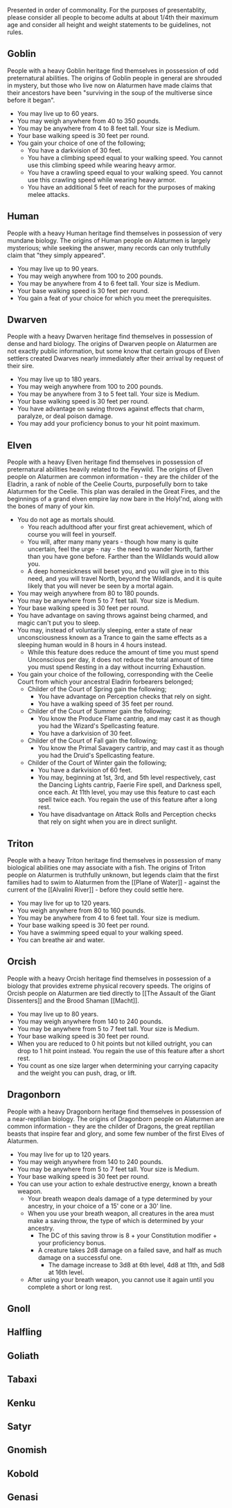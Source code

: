Presented in order of commonality. For the purposes of presentablity, please consider all people to become adults at about 1/4th their maximum age and consider all height and weight statements to be guidelines, not rules.

## Goblin

People with a heavy Goblin heritage find themselves in possession of odd preternatural abilities. The origins of Goblin people in general are shrouded in mystery, but those who live now on Alaturmen have made claims that their ancestors have been "surviving in the soup of the multiverse since before it began".

- You may live up to 60 years.
- You may weigh anywhere from 40 to 350 pounds.
- You may be anywhere from 4 to 8 feet tall. Your size is Medium.
- Your base walking speed is 30 feet per round.
- You gain your choice of one of the following;
	- You have a darkvision of 30 feet.
	- You have a climbing speed equal to your walking speed. You cannot use this climbing speed while wearing heavy armor.
	- You have a crawling speed equal to your walking speed. You cannot use this crawling speed while wearing heavy armor.
	- You have an additional 5 feet of reach for the purposes of making melee attacks.

## Human

People with a heavy Human heritage find themselves in possession of very mundane biology. The origins of Human people on Alaturmen is largely mysterious; while seeking the answer, many records can only truthfully claim that "they simply appeared".

- You may live up to 90 years.
- You may weigh anywhere from 100 to 200 pounds.
- You may be anywhere from 4 to 6 feet tall. Your size is Medium.
- Your base walking speed is 30 feet per round.
- You gain a feat of your choice for which you meet the prerequisites.

## Dwarven

People with a heavy Dwarven heritage find themselves in possession of dense and hard biology. The origins of Dwarven people on Alaturmen are not exactly public information, but some know that certain groups of Elven settlers created Dwarves nearly immediately after their arrival by request of their sire.

- You may live up to 180 years.
- You may weigh anywhere from 100 to 200 pounds.
- You may be anywhere from 3 to 5 feet tall. Your size is Medium.
- Your base walking speed is 30 feet per round.
- You have advantage on saving throws against effects that charm, paralyze, or deal poison damage.
- You may add your proficiency bonus to your hit point maximum.

## Elven

People with a heavy Elven heritage find themselves in possession of preternatural abilities heavily related to the Feywild. The origins of Elven people on Alaturmen are common information - they are the childer of the Eladrin, a rank of noble of the Ceelie Courts, purposefully born to take Alaturmen for the Ceelie. This plan was derailed in the Great Fires, and the beginnings of a grand elven empire lay now bare in the Holyl'nd, along with the bones of many of your kin.

- You do not age as mortals should. 
	- You reach adulthood after your first great achievement, which of course you will feel in yourself. 
	- You will, after many many years - though how many is quite uncertain, feel the urge - nay - the need to wander North, farther than you have gone before. Farther than the Wildlands would allow you. 
	- A deep homesickness will beset you, and you will give in to this need, and you will travel North, beyond the Wildlands, and it is quite likely that you will never be seen by a mortal again.
- You may weigh anywhere from 80 to 180 pounds.
- You may be anywhere from 5 to 7 feet tall. Your size is Medium.
- Your base walking speed is 30 feet per round.
- You have advantage on saving throws against being charmed, and magic can't put you to sleep.
- You may, instead of voluntarily sleeping, enter a state of near unconsciousness known as a Trance to gain the same effects as a sleeping human would in 8 hours in 4 hours instead. 
	- While this feature does reduce the amount of time you must spend Unconscious per day, it does not reduce the total amount of time you must spend Resting in a day without incurring Exhaustion.
- You gain your choice of the following, corresponding with the Ceelie Court from which your ancestral Eladrin forbearers belonged;
	- Childer of the Court of Spring gain the following;
		- You have advantage on Perception checks that rely on sight.
		- You have a walking speed of 35 feet per round.
	- Childer of the Court of Summer gain the following;
		- You know the Produce Flame cantrip, and may cast it as though you had the Wizard's Spellcasting feature.
		- You have a darkvision of 30 feet.
	- Childer of the Court of Fall gain the following;
		- You know the Primal Savagery cantrip, and may cast it as though you had the Druid's Spellcasting feature. 
	- Childer of the Court of Winter gain the following;
		- You have a darkvision of 60 feet.
		- You may, beginning at 1st, 3rd, and 5th level respectively, cast the Dancing Lights cantrip, Faerie Fire spell, and Darkness spell, once each. At 11th level, you may use this feature to cast each spell twice each. You regain the use of this feature after a long rest.
		- You have disadvantage on Attack Rolls and Perception checks that rely on sight when you are in direct sunlight.

## Triton

People with a heavy Triton heritage find themselves in possession of many biological abilities one may associate with a fish. The origins of Triton people on Alaturmen is truthfully unknown, but legends claim that the first families had to swim to Alaturmen from the [[Plane of Water]] - against the current of the [[Alvalini River]] - before they could settle here.

- You may live for up to 120 years.
- You weigh anywhere from 80 to 160 pounds.
- You may be anywhere from 4 to 6 feet tall. Your size is medium.
- Your base walking speed is 30 feet per round.
- You have a swimming speed equal to your walking speed.
- You can breathe air and water.

## Orcish

People with a heavy Orcish heritage find themselves in possession of a biology that provides extreme physical recovery speeds. The origins of Orcish people on Alaturmen are tied directly to [[The Assault of the Giant Dissenters]] and the Brood Shaman [[Macht]].

- You may live up to 80 years.
- You may weigh anywhere from 140 to 240 pounds.
- You may be anywhere from 5 to 7 feet tall. Your size is Medium.
- Your base walking speed is 30 feet per round.
- When you are reduced to 0 hit points but not killed outright, you can drop to 1 hit point instead. You regain the use of this feature after a short rest.
- You count as one size larger when determining your carrying capacity and the weight you can push, drag, or lift.

## Dragonborn

People with a heavy Dragonborn heritage find themselves in possession of a near-reptilian biology. The origins of Dragonborn people on Alaturmen are common information - they are the childer of Dragons, the great reptilian beasts that inspire fear and glory, and some few number of the first Elves of Alaturmen.

- You may live for up to 120 years.
- You may weigh anywhere from 140 to 240 pounds.
- You may be anywhere from 5 to 7 feet tall. Your size is Medium.
- Your base walking speed is 30 feet per round.
- You can use your action to exhale destructive energy, known a breath weapon. 
	- Your breath weapon deals damage of a type determined by your ancestry, in your choice of a 15' cone or a 30' line. 
	- When you use your breath weapon, all creatures in the area must make a saving throw, the type of which is determined by your ancestry. 
		- The DC of this saving throw is 8 + your Constitution modifier + your proficiency bonus. 
		- A creature takes 2d8 damage on a failed save, and half as much damage on a successful one. 
			- The damage increase to 3d8 at 6th level, 4d8 at 11th, and 5d8 at 16th level. 
	- After using your breath weapon, you cannot use it again until you complete a short or long rest.

## Gnoll
## Halfling
## Goliath
## Tabaxi
## Kenku
## Satyr
## Gnomish
## Kobold
## Genasi